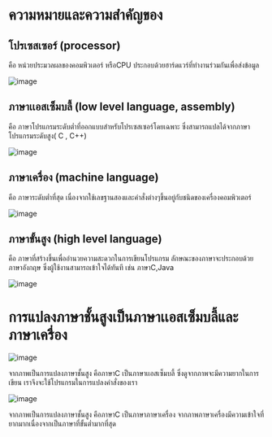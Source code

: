 
# ความหมายและความสำคัญของ 
## โปรเซสเซอร์ (processor)
คือ หน่วยประมวลผลของคอมพิวเตอร์ หรือCPU ประกอบด้วยฮาร์ดแวร์ที่ทำงานร่วมกันเพื่อส่งข้อมูล


![image](https://user-images.githubusercontent.com/98943701/162014090-ba8fae2b-2556-43a3-be14-d27d43bc06c9.png)
## ภาษาเเอสเซ็มบลี้ (low level language, assembly)
คือ ภาษาโปรแกรมระดับต่ำที่ออกแบบสำหรับโปรเซสเซอร์โดยเฉพาะ ซึ่งสามารถแปลได้จากภาษาโปรแกรมระดับสูง( C , C++)


![image](https://user-images.githubusercontent.com/98943701/162015014-0084461b-e35d-4e21-8dec-bcdbad2379de.png)
## ภาษาเครื่อง (machine language)
คือ ภาษาระดับต่ำที่สุด เนื่องจากใช้เลขฐานสองและคำสั่งต่างๆขึ้นอยู่กับชนิดของเครื่องคอมพิวเตอร์


![image](https://user-images.githubusercontent.com/98943701/162015671-8b482b1d-03cd-4756-af0e-fbec0299d455.png)
## ภาษาขั้นสูง (high level language)
คือ ภาษาที่สร้างขึ้นเพื่ออำนวยความสะดวกในการเขียนโปรแกรม ลักษณะของภาษาจะประกอบด้วยภาษาอังกฤษ ซึ่งผู้ใช้งานสามารถเข้าใจได้ทันที เช่น ภาษาC,Java

![image](https://user-images.githubusercontent.com/98943701/162016586-4abe979e-f46e-40aa-a672-467e19d55b82.png)
# การแปลงภาษาชั้นสูงเป็นภาษาเเอสเซ็มบลี้และภาษาเครื่อง

![image](https://user-images.githubusercontent.com/98943701/162017073-d9759d96-ef38-454e-b93d-f37775860817.png)

จากภาพเป็นการแปลงภาษาชั้นสูง คือภาษาC เป็นภาษาเเอสเซ็มบลี้ ซึ่งดูจากภาพจะมีความยากในการเขียน เราจึงจะใช้โปรแกรมในการแปลงคำสั่งของเรา

![image](https://user-images.githubusercontent.com/98943701/162017092-efca2b36-9f1d-4fa1-b88a-bef7ba160557.png)

จากภาพเป็นการแปลงภาษาชั้นสูง คือภาษาC เป็นภาษาภาษาเครื่อง จากภาพภาษาเครื่องมีความเข้าใจที่ยากมากเนื่องจากเป็นภาษาที่ขั้นต่ำมากที่สุด 
